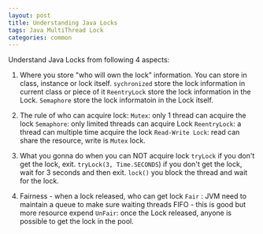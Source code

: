```yaml
---
layout: post
title: Understanding Java Locks
tags: Java MultiThread Lock
categories: common
---
```


Understand Java Locks from following 4 aspects:

1. Where you store "who will own the lock" information. You can store in class, instance or lock itself.
    `sychronized` store the lock information in current class or piece of it
    `ReentryLock` store the lock information in the Lock.
    `Semaphore` store the lock informatoin in the Lock itself.

2. The rule of who can acquire lock:
    `Mutex`: only 1 thread can acquire the lock
    `Semaphore`: only limited threads can acquire Lock
    `ReentryLock`: a thread can multiple time acquire the lock
    `Read-Write Lock`: read can share the resource, write is `Mutex` lock.

3. What you gonna do when you can NOT acquire lock
    `tryLock` if you don't get the lock, exit.
    `tryLock(3, Time.SECONDS`) if you don't get the lock, wait for 3 seconds and then exit.
    `lock()` you block the thread and wait for the lock.

4. Fairness - when a lock released, who can get lock
        `Fair` : JVM need to maintain a queue to make sure waiting threads FIFO - this is good but more resource expend
        `UnFair`: once the Lock released, anyone is possible to get the lock in the pool.